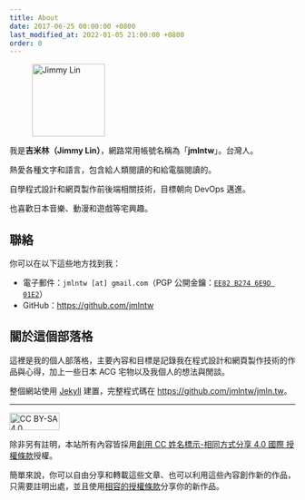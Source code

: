 ```yaml
---
title: About
date: 2017-06-25 00:00:00 +0800
last_modified_at: 2022-01-05 21:00:00 +0800
order: 0
---
```


<figure class="float-right">
  <img class="rounded-circle" src="/assets/img/avatar.min.png" srcset="/assets/img/avatar@2x.min.png 2x" alt="Jimmy Lin" width="128" height="128">
</figure>

我是**吉米林（Jimmy Lin）**，網路常用帳號名稱為「**jmlntw**」。台灣人。

熱愛各種文字和語言，包含給人類閱讀的和給電腦閱讀的。

自學程式設計和網頁製作前後端相關技術，目標朝向 DevOps 邁進。

也喜歡日本音樂、動漫和遊戲等宅興趣。

## 聯絡

你可以在以下這些地方找到我：

* 電子郵件：`jmlntw [at] gmail.com`（PGP 公開金鑰：[`EE82 B274 6E9D 01E2`](/pgp_keys.asc)）
* GitHub：<https://github.com/jmlntw>

## 關於這個部落格

這裡是我的個人部落格，主要內容和目標是記錄我在程式設計和網頁製作技術的作品與心得，加上一些日本 ACG 宅物以及我個人的想法與閒談。

整個網站使用 [Jekyll](https://jekyllrb.com/) 建置，完整程式碼在 <https://github.com/jmlntw/jmln.tw>。

---

<img src="/assets/img/cc-by-sa.min.png" alt="CC BY-SA 4.0" width="88" height="31">

除非另有註明，本站所有內容皆採用[創用 CC 姓名標示-相同方式分享 4.0 國際 授權條款](https://creativecommons.org/licenses/by-sa/4.0/deed.zh_TW)授權。

簡單來說，你可以自由分享和轉載這些文章、也可以利用這些內容創作新的作品，只需要註明出處，並且使用[相容的授權條款](https://creativecommons.org/share-your-work/licensing-considerations/compatible-licenses)分享你的新作品。
